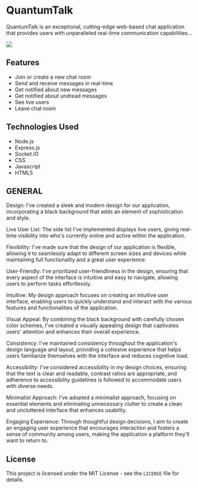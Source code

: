 # QuantumTalk
QuantumTalk is an exceptional, cutting-edge web-based chat application that provides users with unparalleled real-time communication capabilities...

<img src ="https://github.com/atisamhaq123/QuantumTalk/blob/main/image/Capture.PNG">

## Features
- Join or create a new chat room
- Send and receive messages in real-time
- Get notified about new messages
- Get notified about undread messages
- See live users 
- Leave chat room

## Technologies Used

- Node.js
- Express.js
- Socket.IO
- CSS
- Javascript
- HTML5

## GENERAL
Design: I've created a sleek and modern design for our application, incorporating a black background that adds an element of sophistication and style.

Live User List: The side list I've implemented displays live users, giving real-time visibility into who's currently online and active within the application.

Flexibility: I've made sure that the design of our application is flexible, allowing it to seamlessly adapt to different screen sizes and devices while maintaining full functionality and a great user experience.

User-Friendly: I've prioritized user-friendliness in the design, ensuring that every aspect of the interface is intuitive and easy to navigate, allowing users to perform tasks effortlessly.

Intuitive: My design approach focuses on creating an intuitive user interface, enabling users to quickly understand and interact with the various features and functionalities of the application.

Visual Appeal: By combining the black background with carefully chosen color schemes, I've created a visually appealing design that captivates users' attention and enhances their overall experience.

Consistency: I've maintained consistency throughout the application's design language and layout, providing a cohesive experience that helps users familiarize themselves with the interface and reduces cognitive load.

Accessibility: I've considered accessibility in my design choices, ensuring that the text is clear and readable, contrast ratios are appropriate, and adherence to accessibility guidelines is followed to accommodate users with diverse needs.

Minimalist Approach: I've adopted a minimalist approach, focusing on essential elements and eliminating unnecessary clutter to create a clean and uncluttered interface that enhances usability.

Engaging Experience: Through thoughtful design decisions, I aim to create an engaging user experience that encourages interaction and fosters a sense of community among users, making the application a platform they'll want to return to.

## License

This project is licensed under the MIT License - see the `LICENSE` file for details.

